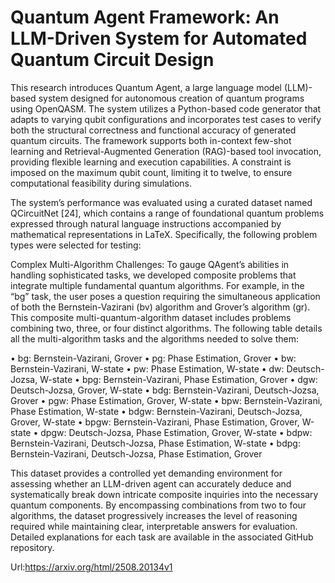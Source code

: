 # Quantum Agent Framework: An LLM-Driven System for Automated Quantum Circuit Design

This research introduces Quantum Agent, a large language model (LLM)-based system designed for autonomous creation of quantum programs using OpenQASM. The system utilizes a Python-based code generator that adapts to varying qubit configurations and incorporates test cases to verify both the structural correctness and functional accuracy of generated quantum circuits. The framework supports both in-context few-shot learning and Retrieval-Augmented Generation (RAG)-based tool invocation, providing flexible learning and execution capabilities. A constraint is imposed on the maximum qubit count, limiting it to twelve, to ensure computational feasibility during simulations.

The system’s performance was evaluated using a curated dataset named QCircuitNet [24], which contains a range of foundational quantum problems expressed through natural language instructions accompanied by mathematical representations in LaTeX.  Specifically, the following problem types were selected for testing:

Complex Multi-Algorithm Challenges: To gauge QAgent’s abilities in handling sophisticated tasks, we developed composite problems that integrate multiple fundamental quantum algorithms.  For example, in the “bg” task, the user poses a question requiring the simultaneous application of both the Bernstein-Vazirani (bv) algorithm and Grover’s algorithm (gr). This composite multi-quantum-algorithm dataset includes problems combining two, three, or four distinct algorithms. The following table details all the multi-algorithm tasks and the algorithms needed to solve them:

• bg: Bernstein-Vazirani, Grover
• pg: Phase Estimation, Grover
• bw: Bernstein-Vazirani, W-state
• pw: Phase Estimation, W-state
• dw: Deutsch-Jozsa, W-state
• bpg: Bernstein-Vazirani, Phase Estimation, Grover
• dgw: Deutsch-Jozsa, Grover, W-state
• bdg: Bernstein-Vazirani, Deutsch-Jozsa, Grover
• pgw: Phase Estimation, Grover, W-state
• bpw: Bernstein-Vazirani, Phase Estimation, W-state
• bdgw: Bernstein-Vazirani, Deutsch-Jozsa, Grover, W-state
• bpgw: Bernstein-Vazirani, Phase Estimation, Grover, W-state
• dpgw: Deutsch-Jozsa, Phase Estimation, Grover, W-state
• bdpw: Bernstein-Vazirani, Deutsch-Jozsa, Phase Estimation, W-state
• bdpg: Bernstein-Vazirani, Deutsch-Jozsa, Phase Estimation, Grover

This dataset provides a controlled yet demanding environment for assessing whether an LLM-driven agent can accurately deduce and systematically break down intricate composite inquiries into the necessary quantum components. By encompassing combinations from two to four algorithms, the dataset progressively increases the level of reasoning required while maintaining clear, interpretable answers for evaluation.  Detailed explanations for each task are available in the associated GitHub repository.

Url:https://arxiv.org/html/2508.20134v1